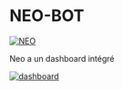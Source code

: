 # NEO-BOT

<a href="https://ibb.co/XfKYW6DJ"><img src="https://i.ibb.co/ZRF2fvST/NEO.png" alt="NEO" border="0"></a>

Neo a un dashboard intégré

<a href="https://ibb.co/4nrZRY5q"><img src="https://i.ibb.co/jPXvkW1N/dashboard.png" alt="dashboard" border="0"></a>
